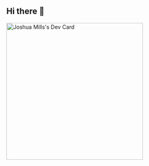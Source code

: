 ## Hi there 👋

<a href="https://app.daily.dev/joshuamills"><img src="https://api.daily.dev/devcards/v2/HonqufyLbi9mJqDHEEZ6P.png?type=default&r=tv7" width="356" alt="Joshua Mills's Dev Card"/></a>
